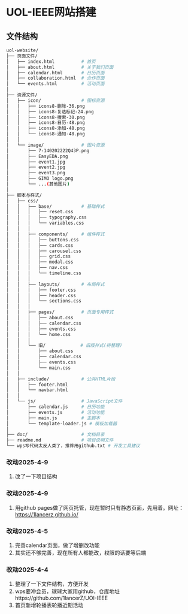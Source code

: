 # UOL-IEEE网站搭建

## 文件结构
```bash
uol-website/
├── 页面文件/
│   ├── index.html          # 首页
│   ├── about.html          # 关于我们页面
│   ├── calendar.html       # 日历页面
│   ├── collaboration.html  # 合作页面
│   └── events.html         # 活动页面
│
├── 资源文件/
│   ├── icon/               # 图标资源
│   │   ├── icons8-删除-36.png
│   │   ├── icons8-复选标记-24.png
│   │   ├── icons8-搜索-30.png
│   │   ├── icons8-日历-48.png
│   │   ├── icons8-添加-48.png
│   │   └── icons8-通知-48.png
│   │
│   └── image/              # 图片资源
│       ├── 7-140202222Q43P.png
│       ├── EasyEDA.png
│       ├── event1.jpg
│       ├── event2.jpg
│       ├── event3.png
│       ├── GIMO logo.png
│       └── ...(其他图片)
│
├── 脚本与样式/
│   ├── css/
│   │   ├── base/           # 基础样式
│   │   │   ├── reset.css
│   │   │   ├── typography.css
│   │   │   └── variables.css
│   │   │
│   │   ├── components/     # 组件样式
│   │   │   ├── buttons.css
│   │   │   ├── cards.css
│   │   │   ├── carousel.css
│   │   │   ├── grid.css
│   │   │   ├── modal.css
│   │   │   ├── nav.css
│   │   │   └── timeline.css
│   │   │
│   │   ├── layouts/        # 布局样式
│   │   │   ├── footer.css
│   │   │   ├── header.css
│   │   │   └── sections.css
│   │   │
│   │   ├── pages/          # 页面专用样式
│   │   │   ├── about.css
│   │   │   ├── calendar.css
│   │   │   ├── events.css
│   │   │   └── home.css
│   │   │
│   │   └── 旧/             # 旧版样式(待整理)
│   │       ├── about.css
│   │       ├── calendar.css
│   │       ├── events.css
│   │       └── main.css
│   │
│   ├── include/            # 公共HTML片段
│   │   ├── footer.html
│   │   └── navbar.html
│   │
│   └── js/                 # JavaScript文件
│       ├── calendar.js     # 日历功能
│       ├── events.js       # 活动功能
│       ├── main.js         # 主脚本
│       └── template-loader.js # 模板加载器
│
├── doc/                    # 文档目录
├── readme.md               # 项目说明文件
└── wps写代码太反人类了，推荐用github.txt # 开发工具建议
```
### 改动2025-4-9
1. 改了一下项目结构

### 改动2025-4-9
1. 用github pages做了网页托管，现在暂时只有静态页面，先用着。网址：https://1lancerz.github.io/

### 改动2025-4-5
1. 完善calendar页面，做了增删改功能
2. 其实还不够完善，现在所有人都能改，权限的话要等后端

### 改动2025-4-4
1. 整理了一下文件结构，方便开发
2. wps要冲会员，球球大家用github，仓库地址https://github.com/1lancerZ/UOI-IEEE
3. 首页新增轮播表轮播近期活动

